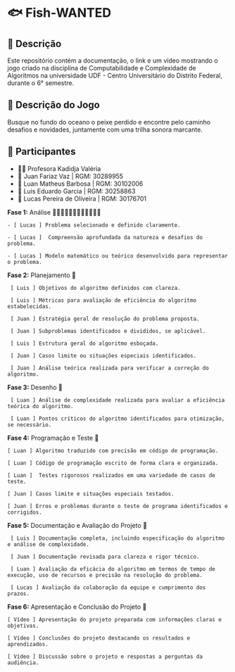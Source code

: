 # 🐟 Fish-WANTED

## 📜 Descrição
Este repositório contém a documentação, o link e um vídeo mostrando o jogo criado na disciplina de Computabilidade e Complexidade de Algoritmos na universidade UDF - Centro Universitário do Distrito Federal, durante o 6° semestre.

## 📃 Descrição do Jogo
Busque no fundo do oceano o peixe perdido e encontre pelo caminho desafios e novidades, juntamente com uma trilha sonora marcante.

## 👥 Participantes
- 👩‍🏫 Profesora Kadidja Valéria
- 👤 Juan Fariaz Vaz | RGM: 30289955
- 👤 Luan Matheus Barbosa | RGM: 30102006
- 👤 Luis Eduardo Garcia | RGM: 30258863
- 👤 Lucas Pereira de Oliveira | RGM: 30176701

**Fase 1:** Análise 🐠🐡🦐🦑🐙🦞🦀🦈🐬🐋🦭🐳

    - [ Lucas ] Problema selecionado e definido claramente.
  
    - [ Lucas ]  Compreensão aprofundada da natureza e desafios do problema.
  
    - [ Lucas ] Modelo matemático ou teórico desenvolvido para representar o problema.
  
**Fase 2:** Planejamento 🐡

     [ Luis ] Objetivos do algoritmo definidos com clareza.
   
     [ Luis ] Métricas para avaliação de eficiência do algoritmo estabelecidas.
   
     [ Juan ] Estratégia geral de resolução do problema proposta.
   
     [ Juan ] Subproblemas identificados e divididos, se aplicável.
   
     [ Luis ] Estrutura geral do algoritmo esboçada.
   
     [ Juan ] Casos limite ou situações especiais identificados.
   
     [ Juan ] Análise teórica realizada para verificar a correção do algoritmo.
 
**Fase 3:** Desenho 🦐

     [ Luan ] Análise de complexidade realizada para avaliar a eficiência teórica do algoritmo.
   
     [ Luan ] Pontos críticos do algoritmo identificados para otimização, se necessário.
   
**Fase 4:** Programação e Teste 🦑

    [ Luan ] Algoritmo traduzido com precisão em código de programação.
  
    [ Luan ] Código de programação escrito de forma clara e organizada.
  
    [ Luan ]  Testes rigorosos realizados em uma variedade de casos de teste.
  
    [ Juan ] Casos limite e situações especiais testados.
  
    [ Juan ] Erros e problemas durante o teste de programa identificados e corrigidos.
  
**Fase 5:** Documentação e Avaliação do Projeto 🐙

     [ Luis ] Documentação completa, incluindo especificação do algoritmo e análise de complexidade.
   
     [ Juan ] Documentação revisada para clareza e rigor técnico.
   
     [ Luan ] Avaliação da eficácia do algoritmo em termos de tempo de execução, uso de recursos e precisão na resolução do problema.
   
     [ Lucas ] Avaliação da colaboração da equipe e cumprimento dos prazos.
   
**Fase 6:** Apresentação e Conclusão do Projeto 🦈

    [ Vídeo ] Apresentação do projeto preparada com informações claras e objetivas.
  
    [ Vídeo ] Conclusões do projeto destacando os resultados e aprendizados.
  
    [ Vídeo ] Discussão sobre o projeto e respostas a perguntas da audiência.
